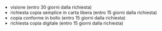 - visione (entro 30 giorni dalla richiesta)
- richiesta copia semplice in carta libera (entro 15 giorni dalla richiesta)
- copia conforme in bollo (entro 15 giorni dalla richiesta)
- richiesta copia digitale (entro 15 giorni dalla richiesta)
